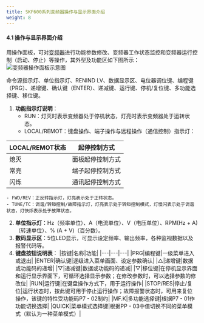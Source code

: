 ```yaml
---
title: SKF600系列变频器操作与显示界面介绍
weight: 8
---
```


#### 4.1 操作与显示界面介绍
用操作面板，可对[变频器](/products/vfd/)进行功能参数修改、变频器工作状态监控和变频器运行控制（启动、停止）等操作，其外型及功能区如下图所示：
![变频器操作面板示意图](/images/products/skf600-series-high-performance-vector-inverter-16.jpg "变频器操作面板示意图")

命令源指示灯、单位指示灯、RENIND LV、数据显示区、电位器调位键、编程键（PRG）、递增键、确认键（ENTER）、递减键、运行键、停机/复位键、多功能选择键、移位键。

1. **功能指示灯说明**：
    - RUN：灯灭时表示变频器处于停机状态，灯亮时表示变频器处于运转状态。
    - LOCAL/REMOT：键盘操作、端子操作与远程操作（通信控制）指示灯：

|LOCAL/REMOT状态|起停控制方式|
|---|---|
|熄灭|面板起停控制方式|
|常亮|端子起停控制方式|
|闪烁|通讯起停控制方式|

    - FWD/REV：正反转指示灯，灯亮表示处于正转状态。
    - TUNE/TC：调谐/转矩控制/故障指示灯，灯亮表示处于转矩控制模式，灯慢闪表示处于调谐状态，灯快烁表示处于故障状态。

2. **单位指示灯**：Hz（频率单位）、A（电流单位）、V（电压单位）、RPM(Hz + A)（转速单位）、% (A + V)（百分数）。
3. **数码显示区**：5位LED显示，可显示设定频率、输出频率，各种监视数据以及报警代码等。
4. **键盘按钮说明表**：
|按键|名称|功能|
|---|---|---|
|PRG|编程键|一级菜单进入或退出|
|ENTER|确认键|逐级进入菜单画面、设定参数确认|
|△|递增键|数据或功能码的递增|
|▽|递减键|数据或功能码的递减|
|▽|移位键|在停机显示界面和运行显示界面下，可循环选择显示参数；在修改参数时，可以选择参数的修改位|
|RUN|运行键|在键盘操作方式下，用于运行操作|
|STOP/RES|停止/复位|运行状态时，按此键可用于停止运行操作；故障报警状态时，可用来复位操作，该键的特性受功能码P7 - 02制约|
|MF.K|多功能选择键|根据P7 - 01作功能切换选择|
|QUICK|菜单模式选择键|根据PP - 03中值切换不同的菜单模式（默认为一种菜单模式）|
